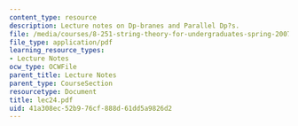 ```yaml
---
content_type: resource
description: Lecture notes on Dp-branes and Parallel Dp?s.
file: /media/courses/8-251-string-theory-for-undergraduates-spring-2007/41a308ec52b976cf888d61dd5a9826d2_lec24.pdf
file_type: application/pdf
learning_resource_types:
- Lecture Notes
ocw_type: OCWFile
parent_title: Lecture Notes
parent_type: CourseSection
resourcetype: Document
title: lec24.pdf
uid: 41a308ec-52b9-76cf-888d-61dd5a9826d2
---
```

